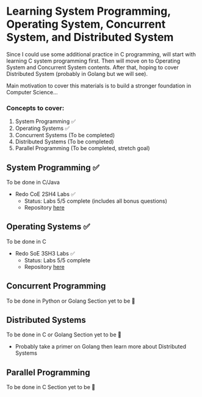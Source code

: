 # Learning System Programming, Operating System, Concurrent System, and Distributed System
Since I could use some additional practice in C programming, will start with learning C system programming first. Then will move on to Operating System and Concurrent System contents. After that, hoping to cover Distributed System (probably in Golang but we will see).

Main motivation to cover this materials is to build a stronger foundation in Computer Science...	

### Concepts to cover: 
 1) System Programming ✅
 2) Operating Systems ✅
 3) Concurrent Systems (To be completed)
 4) Distributed Systems (To be completed)
 5) Parallel Programming (To be completed, stretch goal)


## System Programming ✅
To be done in C/Java
<br>
- Redo CoE 2SH4 Labs ✅
    - Status: Labs 5/5 complete (includes all bonus questions)
    - Repository [here](./System%20Programming/2SH4_labs/)

## Operating Systems ✅
To be done in C
<br>
- Redo SoE 3SH3 Labs ✅
    - Status: Labs 5/5 complete
    - Repository [here](./Operating%20Systems/3SH3_labs/)


## Concurrent Programming
To be done in Python or Golang
Section yet to be 🚧

## Distributed Systems
To be done in C or Golang
Section yet to be 🚧
- Probably take a primer on Golang then learn more about Distributed Systems

## Parallel Programming
To be done in C
Section yet to be 🚧



